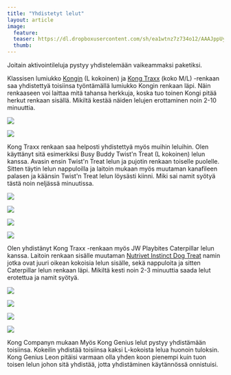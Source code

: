 ```yaml
---
title: "Yhdistetyt lelut"
layout: article
image:
  feature:
  teaser: https://dl.dropboxusercontent.com/sh/ea1wtnz7z734o12/AAAJppUy9IDMO8V_sH6iKFcMa/aktivointilelut/muut/DS11210_-245px.jpg
  thumb:
---
```


Joitain aktivointileluja pystyy yhdistelemään vaikeammaksi paketiksi.

Klassisen lumiukko [Kongin](http://clk.tradedoubler.com/click?p(210840)a(2526211)g(19927404)url(http://www.zooplus.fi/shop/koirat/lelut/kong/kong_lelut/141705)) (L kokoinen) ja [Kong Traxx](http://clk.tradedoubler.com/click?p(210840)a(2526211)g(19927404)url(http://www.zooplus.fi/shop/koirat/lelut/aktivointilelut/aktivointi/326683)) (koko M/L) -renkaan saa yhdistettyä toisiinsa työntämällä lumiukko Kongin renkaan läpi. Näin renkaaseen voi laittaa mitä tahansa herkkuja, koska tuo toinen Kongi pitää herkut renkaan sisällä. Mikiltä kestää näiden lelujen erottaminen noin 2-10 minuuttia.

[![](https://dl.dropboxusercontent.com/sh/ea1wtnz7z734o12/AAD1AqtwTdgvQpZ9Y3RBjyoja/aktivointilelut/kongit/DSC30282_2-800px.jpg)](https://dl.dropboxusercontent.com/sh/ea1wtnz7z734o12/AABkMPCxlCH1A7rb2fV2yobDa/aktivointilelut/kongit/DSC30282_2.jpg)

[![](https://dl.dropboxusercontent.com/sh/ea1wtnz7z734o12/AAA53fq1Xi0Wukp89UhjvsDua/aktivointilelut/kongit/DSC30218_2-800px.jpg)](https://dl.dropboxusercontent.com/sh/ea1wtnz7z734o12/AAB1yEeD9Z8lP6cGA_qPR7qca/aktivointilelut/kongit/DSC30218_2.jpg)

Kong Traxx renkaan saa helposti yhdistettyä myös muihin leluihin. Olen käyttänyt sitä esimerkiksi Busy Buddy Twist'n Treat (L kokoinen) lelun kanssa. Avasin ensin Twist'n Treat lelun ja pujotin renkaan toiselle puolelle. Sitten täytin lelun nappuloilla ja laitoin mukaan myös muutaman kanafileen palasen ja käänsin Twist'n Treat lelun löysästi kiinni. Miki sai namit syötyä tästä noin neljässä minuutissa.

[![](https://dl.dropboxusercontent.com/sh/ea1wtnz7z734o12/AADVdyKh5IiXBOlvKuKfkuwna/aktivointilelut/muut/DS11052-800px.jpg)](https://dl.dropboxusercontent.com/sh/ea1wtnz7z734o12/AACsNTz75LsJS_mnYby9ZHASa/aktivointilelut/muut/DS11052.jpg)

[![](https://dl.dropboxusercontent.com/sh/ea1wtnz7z734o12/AADM6srrMD5niIYErKtRAZria/aktivointilelut/muut/DS10907-800px.jpg)](https://dl.dropboxusercontent.com/sh/ea1wtnz7z734o12/AABc0qdu1wzKSEhKhrlHCo8Ha/aktivointilelut/muut/DS10907.jpg)

[![](https://dl.dropboxusercontent.com/sh/ea1wtnz7z734o12/AAD76bCoCQwkhnjeyDQw2yDUa/aktivointilelut/muut/DS11109-800px.jpg)](https://dl.dropboxusercontent.com/sh/ea1wtnz7z734o12/AABN_CFGFvvVm36HKHckRrLLa/aktivointilelut/muut/DS11109.jpg)

[![](https://dl.dropboxusercontent.com/sh/ea1wtnz7z734o12/AACMvMNsjoZ3M2JrJsIbMBiHa/aktivointilelut/muut/DS10861_-800px.jpg)](https://dl.dropboxusercontent.com/sh/ea1wtnz7z734o12/AACqzAC15vpycJvKfjsy3--fa/aktivointilelut/muut/DS10861_.jpg)

Olen yhdistänyt Kong Traxx -renkaan myös JW Playbites Caterpillar lelun kanssa. Laitoin renkaan sisälle muutaman [Nutrivet Instinct Dog Treat](http://clk.tradedoubler.com/click?p(210840)a(2526211)g(19927404)url(http://www.zooplus.fi/shop/koirat/luut/nutrivet)) namin jotka ovat juuri oikean kokoisia lelun sisälle, sekä nappuloita ja sitten Caterpillar lelun renkaan läpi. Mikiltä kesti noin 2-3 minuuttia saada lelut erotettua ja namit syötyä. 

[![](https://dl.dropboxusercontent.com/sh/ea1wtnz7z734o12/AADEEDQFvTHxXVUv1yykzwJma/aktivointilelut/muut/DS11128-800px.jpg)](https://dl.dropboxusercontent.com/sh/ea1wtnz7z734o12/AADxKJ_jLtGLmC1ULhfXaNFpa/aktivointilelut/muut/DS11128.jpg)

[![](https://dl.dropboxusercontent.com/sh/ea1wtnz7z734o12/AABJmzq82iJjE2pPg6pdAc_na/aktivointilelut/muut/DS11137-800px.jpg)](https://dl.dropboxusercontent.com/sh/ea1wtnz7z734o12/AACIdD_USf_O2uJklDESMlUJa/aktivointilelut/muut/DS11137.jpg)

[![](https://dl.dropboxusercontent.com/sh/ea1wtnz7z734o12/AACNRPAizIA9or6AtcYVWA8Ja/aktivointilelut/muut/DS11210-800px.jpg)](https://dl.dropboxusercontent.com/sh/ea1wtnz7z734o12/AAC1l_Qj-et4u_dMft-EcVJsa/aktivointilelut/muut/DS11210.jpg)

[![](https://dl.dropboxusercontent.com/sh/ea1wtnz7z734o12/AACfjKf3H5QWSlIIKBES5193a/aktivointilelut/muut/DS11267-800px.jpg)](https://dl.dropboxusercontent.com/sh/ea1wtnz7z734o12/AACRAeozCtaUPEtCjThI1jRUa/aktivointilelut/muut/DS11267.jpg)

Kong Companyn mukaan Myös Kong Genius lelut pystyy yhdistämään toisiinsa. Kokeilin yhdistää toisiinsa kaksi L-kokoista lelua huonoin tuloksin. Kong Genius Leon pitäisi varmaan olla yhden koon pienempi kuin tuon toisen lelun johon sitä yhdistää, jotta yhdistäminen käytännössä onnistuisi.

